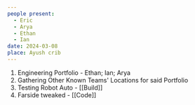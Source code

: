 ```yaml
---
people present:
  - Eric
  - Arya
  - Ethan
  - Ian
date: 2024-03-08
place: Ayush crib
---
```

1. Engineering Portfolio - Ethan; Ian; Arya
2. Gathering Other Known Teams' Locations for said Portfolio
3. Testing Robot Auto - [[Build]]
4. Farside tweaked - [[Code]]
